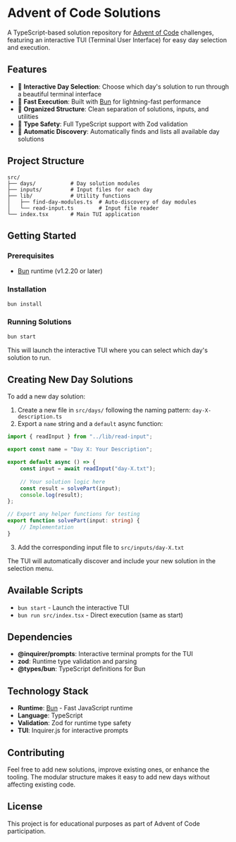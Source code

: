 # Advent of Code Solutions

A TypeScript-based solution repository for [Advent of Code](https://adventofcode.com) challenges, featuring an interactive TUI (Terminal User Interface) for easy day selection and execution.

## Features

- 🎯 **Interactive Day Selection**: Choose which day's solution to run through a beautiful terminal interface
- 🚀 **Fast Execution**: Built with [Bun](https://bun.com) for lightning-fast performance
- 📁 **Organized Structure**: Clean separation of solutions, inputs, and utilities
- 🔧 **Type Safety**: Full TypeScript support with Zod validation
- 📝 **Automatic Discovery**: Automatically finds and lists all available day solutions

## Project Structure

```
src/
├── days/           # Day solution modules
├── inputs/         # Input files for each day
├── lib/            # Utility functions
│   ├── find-day-modules.ts  # Auto-discovery of day modules
│   └── read-input.ts        # Input file reader
└── index.tsx       # Main TUI application
```

## Getting Started

### Prerequisites

- [Bun](https://bun.com) runtime (v1.2.20 or later)

### Installation

```bash
bun install
```

### Running Solutions

```bash
bun start
```

This will launch the interactive TUI where you can select which day's solution to run.

## Creating New Day Solutions

To add a new day solution:

1. Create a new file in `src/days/` following the naming pattern: `day-X-description.ts`
2. Export a `name` string and a `default` async function:

```typescript
import { readInput } from "../lib/read-input";

export const name = "Day X: Your Description";

export default async () => {
    const input = await readInput("day-X.txt");
    
    // Your solution logic here
    const result = solvePart(input);
    console.log(result);
};

// Export any helper functions for testing
export function solvePart(input: string) {
    // Implementation
}
```

3. Add the corresponding input file to `src/inputs/day-X.txt`

The TUI will automatically discover and include your new solution in the selection menu.

## Available Scripts

- `bun start` - Launch the interactive TUI
- `bun run src/index.tsx` - Direct execution (same as start)

## Dependencies

- **@inquirer/prompts**: Interactive terminal prompts for the TUI
- **zod**: Runtime type validation and parsing
- **@types/bun**: TypeScript definitions for Bun

## Technology Stack

- **Runtime**: [Bun](https://bun.com) - Fast JavaScript runtime
- **Language**: TypeScript
- **Validation**: Zod for runtime type safety
- **TUI**: Inquirer.js for interactive prompts

## Contributing

Feel free to add new solutions, improve existing ones, or enhance the tooling. The modular structure makes it easy to add new days without affecting existing code.

## License

This project is for educational purposes as part of Advent of Code participation.

